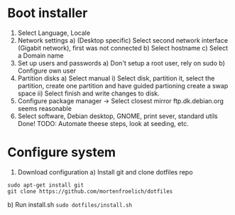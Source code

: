 # Boot installer
1) Select Language, Locale
2) Network settings
  a) (Desktop specific) Select second network interface (Gigabit network), first was not connected 
  b) Select hostname
  c) Select a Domain name
3) Set up users and passwords
  a) Don't setup a root user, rely on sudo
  b) Configure own user
4) Partition disks
  a) Select manual
    i) Select disk, partition it, select the partition, create one partition and have guided partioning create a swap space
    ii) Select finish and write changes to disk.
5) Configure package manager -> Select closest mirror ftp.dk.debian.org seems reasonable
6) Select software, Debian desktop, GNOME, print sever, standard utils
Done!
TODO: Automate theese steps, look at seeding, etc.

# Configure system
1) Download configuration
  a) Install git and clone dotfiles repo
```
sudo apt-get install git
git clone https://github.com/mortenfroelich/dotfiles
```
  b) Run install.sh `sudo dotfiles/install.sh`
